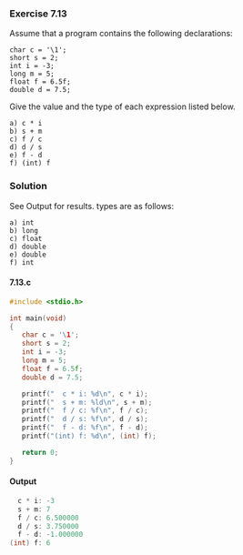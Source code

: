 ### Exercise 7.13
Assume that a program contains the following declarations:
```
char c = '\1';
short s = 2;
int i = -3;
long m = 5;
float f = 6.5f;
double d = 7.5;
```
Give the value and the type of each expression listed below.
```
a) c * i
b) s + m
c) f / c
d) d / s
e) f - d
f) (int) f
```
### Solution
See Output for results.
types are as follows:
```
a) int
b) long
c) float
d) double
e) double
f) int
```
#### 7.13.c
```c
#include <stdio.h>

int main(void)
{
   char c = '\1';
   short s = 2;
   int i = -3;
   long m = 5;
   float f = 6.5f;
   double d = 7.5;

   printf("  c * i: %d\n", c * i);
   printf("  s + m: %ld\n", s + m);
   printf("  f / c: %f\n", f / c);
   printf("  d / s: %f\n", d / s);
   printf("  f - d: %f\n", f - d);
   printf("(int) f: %d\n", (int) f);

   return 0;
}
```
#### Output
```c
  c * i: -3
  s + m: 7
  f / c: 6.500000
  d / s: 3.750000
  f - d: -1.000000
(int) f: 6
```

